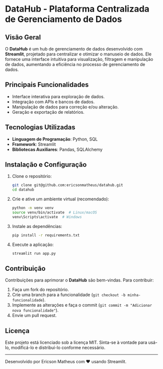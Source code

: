 # DataHub - Plataforma Centralizada de Gerenciamento de Dados

## Visão Geral
O **DataHub** é um hub de gerenciamento de dados desenvolvido com **Streamlit**, projetado para centralizar e otimizar o manuseio de dados. Ele fornece uma interface intuitiva para visualização, filtragem e manipulação de dados, aumentando a eficiência no processo de gerenciamento de dados.

## Principais Funcionalidades
- Interface interativa para exploração de dados.
- Integração com APIs e bancos de dados.
- Manipulação de dados para correção e/ou alteração.
- Geração e exportação de relatórios.

## Tecnologias Utilizadas
- **Linguagem de Programação**: Python, SQL
- **Framework**: Streamlit
- **Bibliotecas Auxiliares**: Pandas, SQLAlchemy

## Instalação e Configuração
1. Clone o repositório:
   ```bash
   git clone git@github.com:ericsonmatheus/datahub.git
   cd datahub
   ```
2. Crie e ative um ambiente virtual (recomendado):
   ```bash
   python -m venv venv
   source venv/bin/activate  # Linux/macOS
   venv\Scripts\activate  # Windows
   ```
3. Instale as dependências:
   ```bash
   pip install -r requirements.txt
   ```
4. Execute a aplicação:
   ```bash
   streamlit run app.py
   ```

## Contribuição
Contribuições para aprimorar o **DataHub** são bem-vindas. Para contribuir:
1. Faça um fork do repositório.
2. Crie uma branch para a funcionalidade (`git checkout -b minha-funcionalidade`).
3. Implemente as alterações e faça o commit (`git commit -m "Adicionar nova funcionalidade"`).
4. Envie um pull request.

## Licença
Este projeto está licenciado sob a licença MIT. Sinta-se à vontade para usá-lo, modificá-lo e distribuí-lo conforme necessário.

---
Desenvolvido por Ericson Matheus com ❤️ usando Streamlit.